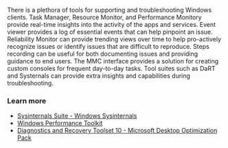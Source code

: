 There is a plethora of tools for supporting and troubleshooting Windows clients. Task Manager, Resource Monitor, and Performance Monitory provide real-time insights into the activity of the apps and services. Event viewer provides a log of essential events that can help pinpoint an issue. Reliability Monitor can provide trending views over time to help pro-actively recognize issues or identify issues that are difficult to reproduce. Steps recording can be useful for both documenting issues and providing guidance to end users. The MMC interface provides a solution for creating custom consoles for frequent day-to-day tasks. Tool suites such as DaRT and Systernals can provide extra insights and capabilities during troubleshooting.

### Learn more

 -  [Sysinternals Suite - Windows Sysinternals](/sysinternals/downloads/sysinternals-suite)
 -  [Windows Performance Toolkit](/windows-hardware/test/wpt/)
 -  [Diagnostics and Recovery Toolset 10 - Microsoft Desktop Optimization Pack](/microsoft-desktop-optimization-pack/dart-v10/)
